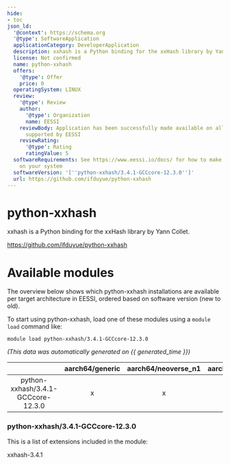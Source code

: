 ```yaml
---
hide:
- toc
json_ld:
  '@context': https://schema.org
  '@type': SoftwareApplication
  applicationCategory: DeveloperApplication
  description: xxhash is a Python binding for the xxHash library by Yann Collet.
  license: Not confirmed
  name: python-xxhash
  offers:
    '@type': Offer
    price: 0
  operatingSystem: LINUX
  review:
    '@type': Review
    author:
      '@type': Organization
      name: EESSI
    reviewBody: Application has been successfully made available on all architectures
      supported by EESSI
    reviewRating:
      '@type': Rating
      ratingValue: 5
  softwareRequirements: See https://www.eessi.io/docs/ for how to make EESSI available
    on your system
  softwareVersion: '[''python-xxhash/3.4.1-GCCcore-12.3.0'']'
  url: https://github.com/ifduyue/python-xxhash
---
```


python-xxhash
=============


xxhash is a Python binding for the xxHash library by Yann Collet.

https://github.com/ifduyue/python-xxhash
# Available modules


The overview below shows which python-xxhash installations are available per target architecture in EESSI, ordered based on software version (new to old).

To start using python-xxhash, load one of these modules using a `module load` command like:

```shell
module load python-xxhash/3.4.1-GCCcore-12.3.0
```

*(This data was automatically generated on {{ generated_time }})*  

| |aarch64/generic|aarch64/neoverse_n1|aarch64/neoverse_v1|x86_64/generic|x86_64/amd/zen2|x86_64/amd/zen3|x86_64/amd/zen4|x86_64/intel/haswell|x86_64/intel/sapphirerapids|x86_64/intel/skylake_avx512|
| :---: | :---: | :---: | :---: | :---: | :---: | :---: | :---: | :---: | :---: | :---: |
|python-xxhash/3.4.1-GCCcore-12.3.0|x|x|x|x|x|x|x|x|x|x|


### python-xxhash/3.4.1-GCCcore-12.3.0

This is a list of extensions included in the module:

xxhash-3.4.1